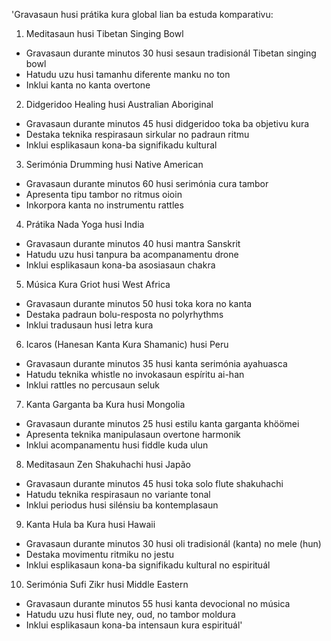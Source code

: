 'Gravasaun husi prátika kura global lian ba estuda komparativu:

1. Meditasaun husi Tibetan Singing Bowl
- Gravasaun durante minutos 30 husi sesaun tradisionál Tibetan singing bowl
- Hatudu uzu husi tamanhu diferente manku no ton
- Inklui kanta no kanta overtone

2. Didgeridoo Healing husi Australian Aboriginal
- Gravasaun durante minutos 45 husi didgeridoo toka ba objetivu kura
- Destaka teknika respirasaun sirkular no padraun ritmu
- Inklui esplikasaun kona-ba signifikadu kultural

3. Serimónia Drumming husi Native American
- Gravasaun durante minutos 60 husi serimónia cura tambor
- Apresenta tipu tambor no ritmus oioin
- Inkorpora kanta no instrumentu rattles

4. Prátika Nada Yoga husi India
- Gravasaun durante minutos 40 husi mantra Sanskrit
- Hatudu uzu husi tanpura ba acompanamentu drone
- Inklui esplikasaun kona-ba asosiasaun chakra

5. Música Kura Griot husi West Africa
- Gravasaun durante minutos 50 husi toka kora no kanta
- Destaka padraun bolu-resposta no polyrhythms
- Inklui tradusaun husi letra kura

6. Icaros (Hanesan Kanta Kura Shamanic) husi Peru
- Gravasaun durante minutos 35 husi kanta serimónia ayahuasca
- Hatudu teknika whistle no invokasaun espíritu ai-han
- Inklui rattles no percusaun seluk

7. Kanta Garganta ba Kura husi Mongolia
- Gravasaun durante minutos 25 husi estilu kanta garganta khöömei
- Apresenta teknika manipulasaun overtone harmonik
- Inklui acompanamentu husi fiddle kuda ulun

8. Meditasaun Zen Shakuhachi husi Japão
- Gravasaun durante minutos 45 husi toka solo flute shakuhachi
- Hatudu teknika respirasaun no variante tonal
- Inklui periodus husi silénsiu ba kontemplasaun

9. Kanta Hula ba Kura husi Hawaii
- Gravasaun durante minutos 30 husi oli tradisionál (kanta) no mele (hun)
- Destaka movimentu ritmiku no jestu
- Inklui esplikasaun kona-ba signifikadu kultural no espirituál

10. Serimónia Sufi Zikr husi Middle Eastern
- Gravasaun durante minutos 55 husi kanta devocional no música
- Hatudu uzu husi flute ney, oud, no tambor moldura
- Inklui esplikasaun kona-ba intensaun kura espirituál'